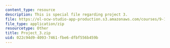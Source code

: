 ```yaml
---
content_type: resource
description: This is special file regarding project 3.
file: https://ol-ocw-studio-app-production.s3.amazonaws.com/courses/9-17-systems-neuroscience-lab-spring-2013/022c94d940937461fbe6dfbf556b459b_Project_3.zip
file_type: application/zip
resourcetype: Other
title: Project_3.zip
uid: 022c94d9-4093-7461-fbe6-dfbf556b459b
---
```

